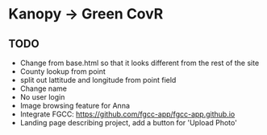 # Kanopy -> Green CovR

## TODO

 - Change from base.html so that it looks different from the rest of the site
 - County lookup from point
 - split out lattitude and longitude from point field
 - Change name
 - No user login
 - Image browsing feature for Anna
 - Integrate FGCC: https://github.com/fgcc-app/fgcc-app.github.io
 - Landing page describing project, add a button for 'Upload Photo'